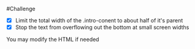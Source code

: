 #Challenge

- [x] Limit the total width of the .intro-conent to about half of it's parent
- [x] Stop the text from overflowing out the bottom at small screen widths

You may modify the HTML if needed
